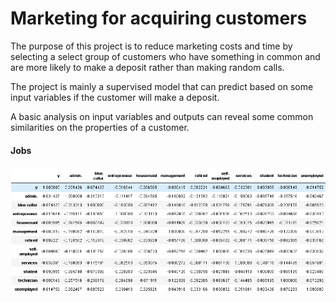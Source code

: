# Marketing for acquiring customers

The purpose of this project is to reduce marketing costs and time by selecting a select group of customers who have something in
common and are more likely to make a deposit rather than making random calls.

The project is mainly a supervised model that can predict based on some input variables if the customer will make a deposit.


A basic analysis on input variables and outputs can reveal some common similarities on the properties of a customer.

#### Jobs

![GitHub Logo](Jobs.png)
